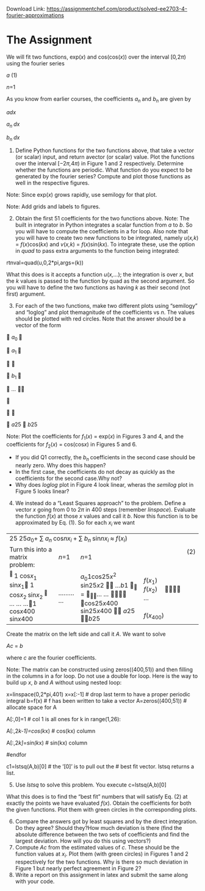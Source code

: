 Download Link: https://assignmentchef.com/product/solved-ee2703-4-fourier-approximations
<br>
<h1>The Assignment</h1>

We will fit two functions, exp(<em>x</em>) and cos(cos(<em>x</em>)) over the interval [0<em>,</em>2<em>π</em>) using the fourier series

<em>a</em>                                                                 (1)

<em>n</em>=1

As you know from earlier courses, the coefficients <em>a<sub>n </sub></em>and <em>b<sub>n </sub></em>are given by

<em>a</em><em>dx</em>

<em>a<sub>n      </sub></em><em>dx</em>

<em>b<sub>n      </sub></em><em>dx</em>

<ol>

 <li>Define Python functions for the two functions above, that take a vector (or scalar) input, and return avector (or scalar) value. Plot the functions over the interval [−2<em>π</em><em>,</em>4<em>π</em>) in Figure 1 and 2 respectively. Determine whether the functions are periodic. What function do you expect to be generated by the fourier series? Compute and plot those functions as well in the respective figures.</li>

</ol>

Note: Since exp(<em>x</em>) grows rapidly, use semilogy for that plot.

Note: Add grids and labels to figures.

<ol start="2">

 <li>Obtain the first 51 coefficients for the two functions above. Note: The built in integrator in Python integrates a scalar function from <em>a </em>to <em>b</em>. So you will have to compute the coefficients in a for loop. Also note that you will have to create two new functions to be integrated, namely <em>u</em>(<em>x</em><em>,k</em>) = <em>f</em>(<em>x</em>)cos(<em>kx</em>) and <em>v</em>(<em>x</em><em>,k</em>) = <em>f</em>(<em>x</em>)sin(<em>kx</em>). To integrate these, use the option in <em>quad </em>to pass extra arguments to the function being integrated:</li>

</ol>

rtnval=quad(u,0,2*pi,args=(k))

What this does is it accepts a function <em>u</em>(<em>x</em><em>,…</em>); the integration is over <em>x</em>, but the <em>k </em>values is passed to the function by quad as the second argument. So you will have to define the two functions as having <em>k </em>as their second (not first) argument.

<ol start="3">

 <li>For each of the two functions, make two different plots using “semilogy” and “loglog” and plot themagnitude of the coefficients vs <em>n</em>. The values should be plotted with red circles. Note that the answer should be a vector of the form</li>

</ol>

 <em>a</em><sub>0 </sub>

 <em>a</em><sub>1 </sub>

 

 <em>b</em><sub>1 </sub>

 <em>… </em>



 

 <em>a</em>25  <em>b</em>25

Note: Plot the coefficients for <em>f</em><sub>1</sub>(<em>x</em>) = exp(<em>x</em>) in Figures 3 and 4, and the coefficients for <em>f</em><sub>2</sub>(<em>x</em>) = cos(cos<em>x</em>) in Figures 5 and 6.

<ul>

 <li>If you did Q1 correctly, the <em>b<sub>n </sub></em>coefficients in the second case should be nearly zero. Why does this happen?</li>

 <li>In the first case, the coefficients do not decay as quickly as the coefficients for the second case.Why not?</li>

 <li>Why does <em>loglog </em>plot in Figure 4 look linear, wheras the <em>semilog </em>plot in Figure 5 looks linear?</li>

</ul>

<ol start="4">

 <li>We instead do a “Least Squares approach” to the problem. Define a vector <em>x </em>going from 0 to 2<em>π </em>in 400 steps (remember <em>linspace</em>). Evaluate the function <em>f</em>(<em>x</em>) at those <em>x </em>values and call it <em>b</em>. Now this function is to be approximated by Eq. (1). So for each <em>x<sub>i </sub></em>we want</li>

</ol>

<table width="531">

 <tbody>

  <tr>

   <td colspan="3" width="441">                                               25                           25<em>a</em><sub>0</sub>+ ∑ <em>a<sub>n </sub></em>cos<em>nx<sub>i </sub></em>+ ∑ <em>b<sub>n </sub></em>sin<em>nx<sub>i </sub></em>≈ <em>f</em>(<em>x<sub>i</sub></em>)</td>

   <td rowspan="2" width="44"></td>

   <td rowspan="2" width="30"></td>

   <td rowspan="2" width="15">(2)</td>

  </tr>

  <tr>

   <td width="183">Turn this into a matrix problem:</td>

   <td width="29"><em>n</em>=1</td>

   <td width="229"><em>n</em>=1</td>

  </tr>

  <tr>

   <td rowspan="2" width="183">          <sup> </sup>1      cos<em>x</em><sub>1              </sub>sin<em>x</em><sub>1</sub> 1 cos<em>x</em><sub>2 </sub>sin<em>x</em><sub>2 </sub><sup> </sup><em>… … …</em>1        cos<em>x</em>400 sin<em>x</em>400</td>

   <td rowspan="2" width="29"><em>…</em><em>…</em><em>… …</em></td>

   <td rowspan="2" width="229"><em>a</em><sub>0</sub>1cos25<em>x</em><sup>2                 </sup>sin25<em>x</em>2  <em>…</em><em>b</em>1 <sub> </sub>= <sub></sub><em>…                              … </em> cos25<em>x</em>400 sin25<em>x</em>400  <em>a</em>25 <em>b</em>25</td>

   <td width="44"><em>f</em>(<em>x</em><sub>1</sub>) <em>f</em>(<em>x</em><sub>2</sub>) <em>…</em></td>

   <td width="30"></td>

   <td rowspan="2" width="15"></td>

  </tr>

  <tr>

   <td colspan="2" width="74"><em>f</em>(<em>x</em><sub>400</sub>)</td>

  </tr>

 </tbody>

</table>

Create the matrix on the left side and call it <em>A</em>. We want to solve

<em>Ac </em>= <em>b</em>

where <em>c </em>are the fourier coefficients.

Note: The matrix can be constructed using zeros((400,51)) and then filling in the columns in a for loop. Do not use a double for loop. Here is the way to build up <em>x</em>, <em>b </em>and <em>A </em>without using nested loop:

x=linspace(0,2*pi,401) x=x[:-1] # drop last term to have a proper periodic integral b=f(x)               # f has been written to take a vector A=zeros((400,51))               # allocate space for A

A[:,0]=1               # col 1 is all ones for k in range(1,26):

A[:,2*k-1]=cos(k*x) # cos(kx) column

A[:,2*k]=sin(k*x)                         # sin(kx) column

#endfor

c1=lstsq(A,b)[0]                 # the ’[0]’ is to pull out the # best fit vector. lstsq returns a list.

<ol start="5">

 <li>Use <em>lstsq </em>to solve this problem. You execute c=lstsq(A,b)[0]</li>

</ol>

What this does is to find the “best fit” numbers that will satisfy Eq. (2) at exactly the points we have evaluated <em>f</em>(<em>x</em>). Obtain the coefficients for both the given functions. Plot them with green circles in the corresponding plots.

<ol start="6">

 <li>Compare the answers got by least squares and by the direct integration. Do they agree? Should they?How much deviation is there (find the absolute difference between the two sets of coefficients and find the largest deviation. How will you do this using vectors?)</li>

 <li>Compute <em>Ac </em>from the estimated values of <em>c</em>. These should be the function values at <em>x<sub>i</sub></em>. Plot them (with green circles) in Figures 1 and 2 respectively for the two functions. Why is there so much deviation in Figure 1 but nearly perfect agreement in Figure 2?</li>

 <li>Write a report on this assignment in latex and submit the same along with your code.</li>

</ol>
